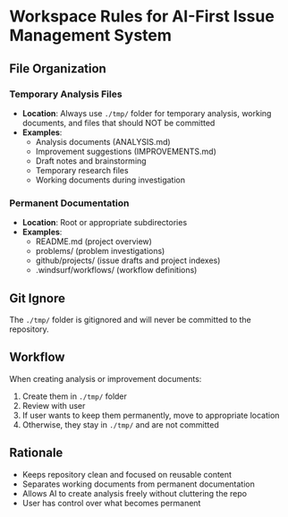 # Workspace Rules for AI-First Issue Management System

## File Organization

### Temporary Analysis Files
- **Location**: Always use `./tmp/` folder for temporary analysis, working documents, and files that should NOT be committed
- **Examples**: 
  - Analysis documents (ANALYSIS.md)
  - Improvement suggestions (IMPROVEMENTS.md)
  - Draft notes and brainstorming
  - Temporary research files
  - Working documents during investigation

### Permanent Documentation
- **Location**: Root or appropriate subdirectories
- **Examples**:
  - README.md (project overview)
  - problems/ (problem investigations)
  - github/projects/ (issue drafts and project indexes)
  - .windsurf/workflows/ (workflow definitions)

## Git Ignore
The `./tmp/` folder is gitignored and will never be committed to the repository.

## Workflow
When creating analysis or improvement documents:
1. Create them in `./tmp/` folder
2. Review with user
3. If user wants to keep them permanently, move to appropriate location
4. Otherwise, they stay in `./tmp/` and are not committed

## Rationale
- Keeps repository clean and focused on reusable content
- Separates working documents from permanent documentation
- Allows AI to create analysis freely without cluttering the repo
- User has control over what becomes permanent
